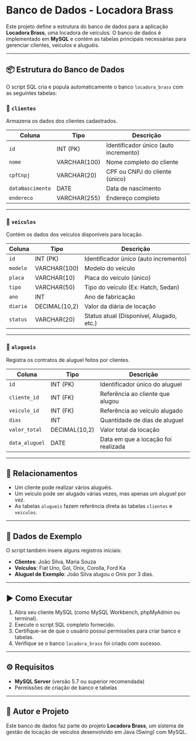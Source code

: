 # Banco de Dados - Locadora Brass

Este projeto define a estrutura do banco de dados para a aplicação **Locadora Brass**, uma locadora de veículos. O banco de dados é implementado em **MySQL** e contém as tabelas principais necessárias para gerenciar clientes, veículos e aluguéis.

---

## 📦 Estrutura do Banco de Dados

O script SQL cria e popula automaticamente o banco `locadora_brass` com as seguintes tabelas:

### 🔹 `clientes`
Armazena os dados dos clientes cadastrados.

| Coluna          | Tipo         | Descrição                            |
|------------------|--------------|----------------------------------------|
| `id`            | INT (PK)     | Identificador único (auto incremento) |
| `nome`          | VARCHAR(100) | Nome completo do cliente              |
| `cpfCnpj`       | VARCHAR(20)  | CPF ou CNPJ do cliente (único)        |
| `dataNascimento`| DATE         | Data de nascimento                    |
| `endereco`      | VARCHAR(255) | Endereço completo                     |

---

### 🔹 `veiculos`
Contém os dados dos veículos disponíveis para locação.

| Coluna    | Tipo           | Descrição                                 |
|-----------|----------------|---------------------------------------------|
| `id`      | INT (PK)       | Identificador único (auto incremento)      |
| `modelo`  | VARCHAR(100)   | Modelo do veículo                         |
| `placa`   | VARCHAR(10)    | Placa do veículo (único)                  |
| `tipo`    | VARCHAR(50)    | Tipo do veículo (Ex: Hatch, Sedan)        |
| `ano`     | INT            | Ano de fabricação                         |
| `diaria`  | DECIMAL(10,2)  | Valor da diária de locação                |
| `status`  | VARCHAR(20)    | Status atual (Disponível, Alugado, etc.) |

---

### 🔹 `alugueis`
Registra os contratos de aluguel feitos por clientes.

| Coluna         | Tipo           | Descrição                             |
|----------------|----------------|-----------------------------------------|
| `id`           | INT (PK)       | Identificador único do aluguel         |
| `cliente_id`   | INT (FK)       | Referência ao cliente que alugou       |
| `veiculo_id`   | INT (FK)       | Referência ao veículo alugado          |
| `dias`         | INT            | Quantidade de dias de aluguel          |
| `valor_total`  | DECIMAL(10,2)  | Valor total da locação                 |
| `data_aluguel` | DATE           | Data em que a locação foi realizada    |

---

## 🔄 Relacionamentos

- Um cliente pode realizar vários aluguéis.
- Um veículo pode ser alugado várias vezes, mas apenas um aluguel por vez.
- As tabelas `alugueis` fazem referência direta às tabelas `clientes` e `veiculos`.

---

## 🧪 Dados de Exemplo

O script também insere alguns registros iniciais:

- **Clientes**: João Silva, Maria Souza
- **Veículos**: Fiat Uno, Gol, Onix, Corolla, Ford Ka
- **Aluguel de Exemplo**: João Silva alugou o Onix por 3 dias.

---

## ▶️ Como Executar

1. Abra seu cliente MySQL (como MySQL Workbench, phpMyAdmin ou terminal).
2. Execute o script SQL completo fornecido.
3. Certifique-se de que o usuário possui permissões para criar banco e tabelas.
4. Verifique se o banco `locadora_brass` foi criado com sucesso.

---

## ⚙️ Requisitos

- **MySQL Server** (versão 5.7 ou superior recomendada)
- Permissões de criação de banco e tabelas

---

## 📁 Autor e Projeto

Este banco de dados faz parte do projeto **Locadora Brass**, um sistema de gestão de locação de veículos desenvolvido em Java (Swing) com MySQL.

